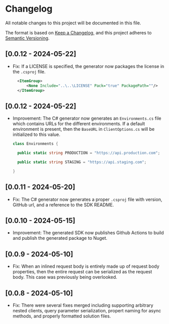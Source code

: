 # Changelog

All notable changes to this project will be documented in this file.

The format is based on [Keep a Changelog](https://keepachangelog.com/en/1.0.0/),
and this project adheres to [Semantic Versioning](https://semver.org/spec/v2.0.0.html).

## [0.0.12 - 2024-05-22]

- Fix: If a LICENSE is specified, the generator now packages the license in the `.csproj` file.

  ```xml
    <ItemGroup>
        <None Include="..\..\LICENSE" Pack="true" PackagePath=""/>
    </ItemGroup>
  ```

## [0.0.12 - 2024-05-22]

- Improvement: The C# generator now generates an `Environments.cs` file which contains
  URLs for the different environments. If a default environment is present, then
  the `BaseURL` in `ClientOptions.cs` will be initialized to this value.

  ```csharp
  class Environments {

    public static string PRODUCTION = "https://api.production.com";

    public static string STAGING = "https://api.staging.com";

  }
  ```

## [0.0.11 - 2024-05-20]

- Fix: The C# generator now generates a proper `.csproj` file with version, GitHub url, and
  a reference to the SDK README.

## [0.0.10 - 2024-05-15]

- Improvement: The generated SDK now publishes Github Actions to build and publish the generated package to Nuget.

## [0.0.9 - 2024-05-10]

- Fix: When an inlined request body is entirely made up of request body properties, then the entire
  request can be serialized as the request body. This case was previously being overlooked.

## [0.0.8 - 2024-05-10]

- Fix: There were several fixes merged including supporting arbitrary nested clients, query parameter serialization,
  propert naming for async methods, and properly formatted solution files.
